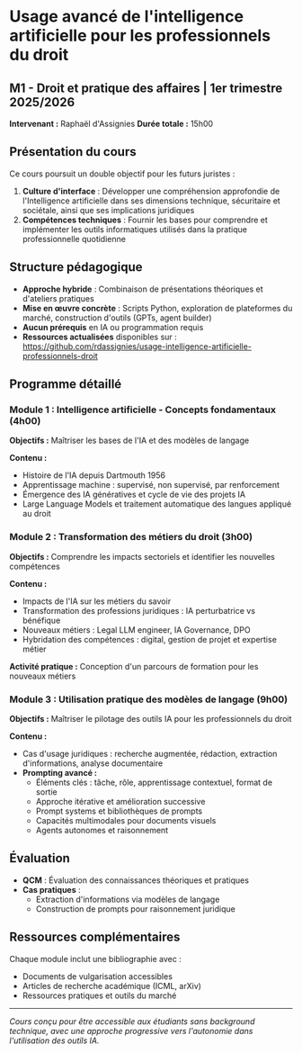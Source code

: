 # Usage avancé de l'intelligence artificielle pour les professionnels du droit

## M1 - Droit et pratique des affaires | 1er trimestre 2025/2026

**Intervenant :** Raphaël d'Assignies
**Durée totale :** 15h00

## Présentation du cours

Ce cours poursuit un double objectif pour les futurs juristes :

1. **Culture d'interface** : Développer une compréhension approfondie de l'Intelligence artificielle dans ses dimensions technique, sécuritaire et sociétale, ainsi que ses implications juridiques
2. **Compétences techniques** : Fournir les bases pour comprendre et implémenter les outils informatiques utilisés dans la pratique professionnelle quotidienne

## Structure pédagogique

- **Approche hybride** : Combinaison de présentations théoriques et d'ateliers pratiques
- **Mise en œuvre concrète** : Scripts Python, exploration de plateformes du marché, construction d'outils (GPTs, agent builder)
- **Aucun prérequis** en IA ou programmation requis
- **Ressources actualisées** disponibles sur : https://github.com/rdassignies/usage-intelligence-artificielle-professionnels-droit

## Programme détaillé

### Module 1 : Intelligence artificielle - Concepts fondamentaux (4h00)
**Objectifs :** Maîtriser les bases de l'IA et des modèles de langage

**Contenu :**
- Histoire de l'IA depuis Dartmouth 1956
- Apprentissage machine : supervisé, non supervisé, par renforcement
- Émergence des IA génératives et cycle de vie des projets IA
- Large Language Models et traitement automatique des langues appliqué au droit

### Module 2 : Transformation des métiers du droit (3h00)
**Objectifs :** Comprendre les impacts sectoriels et identifier les nouvelles compétences

**Contenu :**
- Impacts de l'IA sur les métiers du savoir
- Transformation des professions juridiques : IA perturbatrice vs bénéfique
- Nouveaux métiers : Legal LLM engineer, IA Governance, DPO
- Hybridation des compétences : digital, gestion de projet et expertise métier

**Activité pratique :** Conception d'un parcours de formation pour les nouveaux métiers

### Module 3 : Utilisation pratique des modèles de langage (9h00)
**Objectifs :** Maîtriser le pilotage des outils IA pour les professionnels du droit

**Contenu :**
- Cas d'usage juridiques : recherche augmentée, rédaction, extraction d'informations, analyse documentaire
- **Prompting avancé :**
  - Éléments clés : tâche, rôle, apprentissage contextuel, format de sortie
  - Approche itérative et amélioration successive
  - Prompt systems et bibliothèques de prompts
  - Capacités multimodales pour documents visuels
  - Agents autonomes et raisonnement 

## Évaluation

- **QCM** : Évaluation des connaissances théoriques et pratiques
- **Cas pratiques** :
  - Extraction d'informations via modèles de langage
  - Construction de prompts pour raisonnement juridique

## Ressources complémentaires

Chaque module inclut une bibliographie avec :
- Documents de vulgarisation accessibles
- Articles de recherche académique (ICML, arXiv)
- Ressources pratiques et outils du marché

---

*Cours conçu pour être accessible aux étudiants sans background technique, avec une approche progressive vers l'autonomie dans l'utilisation des outils IA.*


